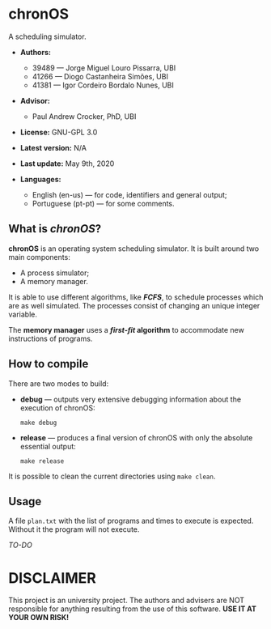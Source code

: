 # chronOS

A scheduling simulator.

* **Authors:**
  * 39489 &mdash; Jorge Miguel Louro Pissarra, UBI
  * 41266 &mdash; Diogo Castanheira Simões, UBI
  * 41381 &mdash; Igor Cordeiro Bordalo Nunes, UBI
  
* **Advisor:**
  * Paul Andrew Crocker, PhD, UBI
* **License:** GNU-GPL 3.0
* **Latest version:** N/A
* **Last update:** May 9th, 2020
* **Languages:**
  * English (en-us) &mdash; for code, identifiers and general output;
  * Portuguese (pt-pt) &mdash; for some comments.


## What is _chronOS_?

**chronOS** is an operating system scheduling simulator. It is built around two main components:

* A process simulator;
* A memory manager.

It is able to use different algorithms, like ***FCFS***, to schedule processes which are as well simulated. The processes consist of changing an unique integer variable.

The **memory manager** uses a ***first-fit* algorithm** to accommodate new instructions of programs.


## How to compile

There are two modes to build:

* **debug** &mdash; outputs very extensive debugging information about the execution of chronOS:
  ```
  make debug
  ```

* **release** &mdash; produces a final version of chronOS with only the absolute essential output:
  ```
  make release
  ```

It is possible to clean the current directories using `make clean`.


## Usage

A file `plan.txt` with the list of programs and times to execute is expected. Without it the program will not execute.

_TO-DO_


# DISCLAIMER

This project is an university project. The authors and advisers are NOT responsible for anything resulting from the use of this software. **USE IT AT YOUR OWN RISK!**
